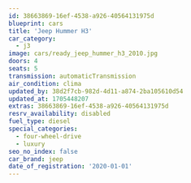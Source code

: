 ```yaml
---
id: 38663869-16ef-4538-a926-40564131975d
blueprint: cars
title: 'Jeep Hummer H3'
car_category:
  - j3
image: cars/ready_jeep_hummer_h3_2010.jpg
doors: 4
seats: 5
transmission: automaticTransmission
air_condition: clima
updated_by: 38d2f7cb-982d-4d11-a874-2ba105610d54
updated_at: 1705448207
extras: 38663869-16ef-4538-a926-40564131975d
resrv_availability: disabled
fuel_type: diesel
special_categories:
  - four-wheel-drive
  - luxury
seo_no_index: false
car_brand: jeep
date_of_registration: '2020-01-01'
---
```

